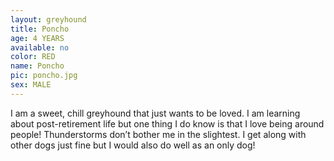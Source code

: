 ```yaml
---
layout: greyhound
title: Poncho
age: 4 YEARS
available: no
color: RED
name: Poncho
pic: poncho.jpg
sex: MALE
---
```


I am a sweet, chill greyhound that just wants to be loved. I am learning about post-retirement life but one thing I do know is that I love being around people! Thunderstorms don’t bother me in the slightest. I get along with other dogs just fine but I would also do well as an only dog! 
